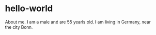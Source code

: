 # hello-world
About me.
I am a male and are 55 yearls old. I am living in Germany, near the city Bonn.
